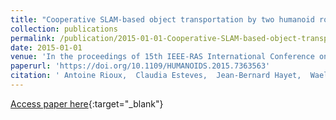 ```yaml
---
title: "Cooperative SLAM-based object transportation by two humanoid robots in a cluttered environment"
collection: publications
permalink: /publication/2015-01-01-Cooperative-SLAM-based-object-transportation-by-two-humanoid-robots-in-a-cluttered-environment
date: 2015-01-01
venue: 'In the proceedings of 15th IEEE-RAS International Conference on Humanoid Robots, Humanoids 2015, Seoul, South Korea, November 3-5, 2015'
paperurl: 'https://doi.org/10.1109/HUMANOIDS.2015.7363563'
citation: ' Antoine Rioux,  Claudia Esteves,  Jean-Bernard Hayet,  Wael Suleiman, &quot;Cooperative SLAM-based object transportation by two humanoid robots in a cluttered environment.&quot; In the proceedings of 15th IEEE-RAS International Conference on Humanoid Robots, Humanoids 2015, Seoul, South Korea, November 3-5, 2015, 2015.'
---
```

[Access paper here](https://doi.org/10.1109/HUMANOIDS.2015.7363563){:target="_blank"}
